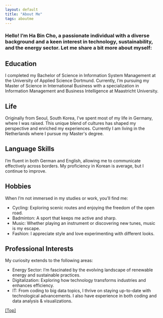 ```yaml
---
layout: default
title: "About Me"
tags: aboutme
---
```






### **Hello! I’m Ha Bin Cho, a passionate individual with a diverse background and a keen interest in technology, sustainability, and the energy sector. Let me share a bit more about myself:**

## Education

I completed my Bachelor of Science in Information System Management at the University of Applied Science Dortmund.
Currently, I’m pursuing my Master of Science in International Business with a specialization in Information Management and Business Intelligence at Maastricht University.

## Life

Originally from Seoul, South Korea, I’ve spent most of my life in Germany, where I was raised. This unique blend of cultures has shaped my perspective and enriched my experiences. Currently I am living in the Netherlands where I pursue my Master's degree.

## Language Skills

I’m fluent in both German and English, allowing me to communicate effectively across borders.
My proficiency in Korean is average, but I continue to improve.

## Hobbies

When I’m not immersed in my studies or work, you’ll find me:
- Cycling: Exploring scenic routes and enjoying the freedom of the open road.
- Badminton: A sport that keeps me active and sharp.
- Music: Whether playing an instrument or discovering new tunes, music is my escape.
- Fashion: I appreciate style and love experimenting with different looks.

## Professional Interests

My curiosity extends to the following areas:
- Energy Sector: I’m fascinated by the evolving landscape of renewable energy and sustainable practices.
- Digitalization: Exploring how technology transforms industries and enhances efficiency.
- IT: From coding to big data topics, I thrive on staying up-to-date with technological advancements. I also have experience in both coding and data analysis & visualizations.

[[Top]](#top)
